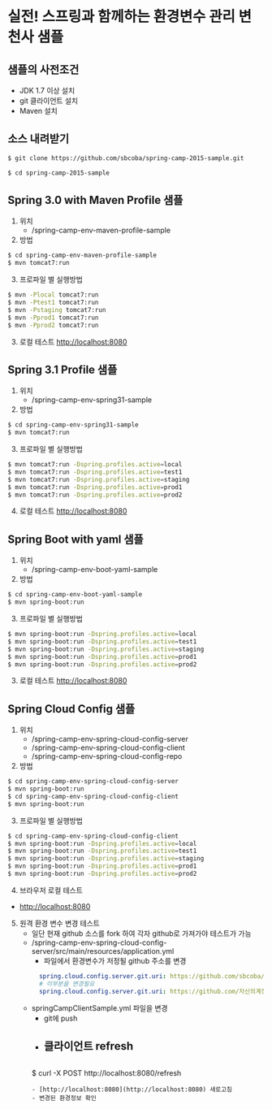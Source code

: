 # 실전! 스프링과 함께하는 환경변수 관리 변천사 샘플

## 샘플의 사전조건
- JDK 1.7 이상 설치
- git 클라이언트 설치
- Maven 설치

## 소스 내려받기
```sh
$ git clone https://github.com/sbcoba/spring-camp-2015-sample.git
```
```sh
$ cd spring-camp-2015-sample
```

## Spring 3.0 with Maven Profile 샘플

1. 위치
	- /spring-camp-env-maven-profile-sample
2. 방법
```sh
$ cd spring-camp-env-maven-profile-sample
$ mvn tomcat7:run
```
3. 프로파일 별 실행방법
```sh
$ mvn -Plocal tomcat7:run
$ mvn -Ptest1 tomcat7:run
$ mvn -Pstaging tomcat7:run
$ mvn -Pprod1 tomcat7:run
$ mvn -Pprod2 tomcat7:run
```
3. 로컬 테스트
[http://localhost:8080](http://localhost:8080)

## Spring 3.1 Profile 샘플
1. 위치
	- /spring-camp-env-spring31-sample
2. 방법
```sh
$ cd spring-camp-env-spring31-sample
$ mvn tomcat7:run
```
3. 프로파일 별 실행방법
```sh
$ mvn tomcat7:run -Dspring.profiles.active=local
$ mvn tomcat7:run -Dspring.profiles.active=test1
$ mvn tomcat7:run -Dspring.profiles.active=staging
$ mvn tomcat7:run -Dspring.profiles.active=prod1
$ mvn tomcat7:run -Dspring.profiles.active=prod2
```

4. 로컬 테스트
[http://localhost:8080](http://localhost:8080)

## Spring Boot with yaml 샘플
1. 위치
	- /spring-camp-env-boot-yaml-sample
2. 방법
```sh
$ cd spring-camp-env-boot-yaml-sample
$ mvn spring-boot:run
```
3. 프로파일 별 실행방법
```sh
$ mvn spring-boot:run -Dspring.profiles.active=local
$ mvn spring-boot:run -Dspring.profiles.active=test1
$ mvn spring-boot:run -Dspring.profiles.active=staging
$ mvn spring-boot:run -Dspring.profiles.active=prod1
$ mvn spring-boot:run -Dspring.profiles.active=prod2
```

3. 로컬 테스트
[http://localhost:8080](http://localhost:8080)

## Spring Cloud Config 샘플
1. 위치
	- /spring-camp-env-spring-cloud-config-server
	- /spring-camp-env-spring-cloud-config-client
	- /spring-camp-env-spring-cloud-config-repo
2. 방법
```sh
$ cd spring-camp-env-spring-cloud-config-server
$ mvn spring-boot:run
$ cd spring-camp-env-spring-cloud-config-client
$ mvn spring-boot:run
```
3. 프로파일 별 실행방법
```sh
$ cd spring-camp-env-spring-cloud-config-client
$ mvn spring-boot:run -Dspring.profiles.active=local
$ mvn spring-boot:run -Dspring.profiles.active=test1
$ mvn spring-boot:run -Dspring.profiles.active=staging
$ mvn spring-boot:run -Dspring.profiles.active=prod1
$ mvn spring-boot:run -Dspring.profiles.active=prod2
```
4. 브라우저 로컬 테스트
- [http://localhost:8080](http://localhost:8080)

5. 원격 환경 변수 변경 테스트
	- 일단 현재 github 소스를 fork 하여 각자 github로 가져가야 테스트가 가능
	- /spring-camp-env-spring-cloud-config-server/src/main/resources/application.yml
		- 파일에서 환경변수가 저정될 github 주소를 변경
		``` yaml
		  spring.cloud.config.server.git.uri: https://github.com/sbcoba/spring-camp-2015-sample
		  # 이부분을 변경필요
		  spring.cloud.config.server.git.uri: https://github.com/자신의계정/spring-camp-2015-sample
		```
	- springCampClientSample.yml 파일을 변경
		- git에 push
    	- 클라이언트 refresh
    		- 
	    	```shell
		$ curl -X POST http://localhost:8080/refresh
		```
    	- [http://localhost:8080](http://localhost:8080) 새로고침
    	- 변경된 환경정보 확인
